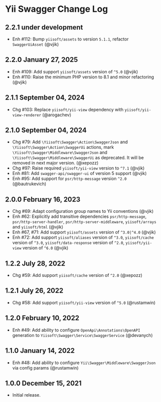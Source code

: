 # Yii Swagger Change Log

## 2.2.1 under development

- Enh #112: Bump `yiisoft/assets` to version `5.1.1`, refactor `SwaggerUiAsset` (@vjik)

## 2.2.0 January 27, 2025

- Enh #109: Add support `yiisoft/assets` version of `^5.0` (@vjik)
- Enh #110: Raise the minimum PHP version to 8.1 and minor refactoring (@vjik)

## 2.1.1 September 04, 2024

- Chg #103: Replace `yiisoft/yii-view` dependency with `yiisoft/yii-view-renderer` (@arogachev)

## 2.1.0 September 04, 2024

- Chg #79: Add `\Yiisoft\Swagger\Action\SwaggerJson` and `\Yiisoft\Swagger\Action\SwaggerUi` actions,
  mark `\Yiisoft\Swagger\Middleware\SwaggerJson` and `\Yiisoft\Swagger\Middleware\SwaggerUi` as deprecated. 
  It will be removed in next major version. (@xepozz)
- Chg #97: Raise required `yiisoft/yii-view` version to `^7.1` (@vjik)
- Enh #81: Add `swagger-api/swagger-ui` of version 5 support (@vjik)
- Enh #95: Add support for `psr/http-message` version `^2.0` (@bautrukevich)

## 2.0.0 February 16, 2023

- Chg #69: Adapt configuration group names to Yii conventions (@vjik)
- Enh #62: Explicitly add transitive dependencies `psr/http-message`, `psr/http-server-handler`, 
  `psr/http-server-middleware`, `yiisoft/arrays` and `yiisoft/html` (@vjik)
- Enh #67, #71: Add support `yiisoft/assets` version of `^3.0|^4.0` (@vjik)
- Enh #72: Add support `yiisoft/aliases` version of `^3.0`, `yiisoft/cache` version of `^3.0`,
  `yiisoft/data-response` version of `^2.0`, `yiisoft/yii-view` version of `^6.0` (@vjik)

## 1.2.2 July 28, 2022

- Chg #59: Add support `yiisoft/cache` version of `^2.0` (@xepozz)

## 1.2.1 July 26, 2022

- Chg #58: Add support `yiisoft/yii-view` version of `^5.0` (@rustamwin)

## 1.2.0 February 10, 2022

- Enh #49: Add ability to configure `OpenApi\Annotations\OpenAPI` generation to
  `Yiisoft\Swagger\Service\SwaggerService` (@devanych)

## 1.1.0 January 14, 2022

- Enh #48: Add ability to configure `Yii\Swagger\Middleware\SwaggerJson` via config params (@rustamwin)

## 1.0.0 December 15, 2021

- Initial release.
